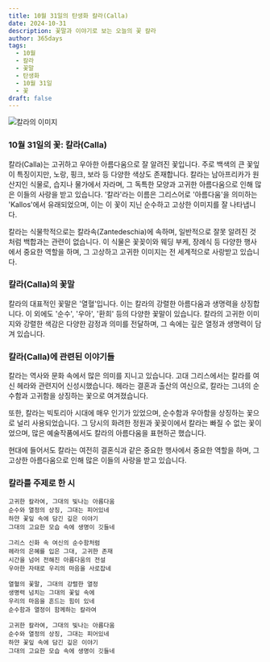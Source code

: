 ```yaml
---
title: 10월 31일의 탄생화 칼라(Calla)
date: 2024-10-31
description: 꽃말과 이야기로 보는 오늘의 꽃 칼라
author: 365days
tags:
  - 10월
  - 칼라
  - 꽃말
  - 탄생화
  - 10월 31일
  - 꽃
draft: false
---
```



![칼라의 이미지](https://cdn.pixabay.com/photo/2020/11/18/07/47/calla-lily-5754565_640.jpg#center)


### 10월 31일의 꽃: 칼라(Calla)

칼라(Calla)는 고귀하고 우아한 아름다움으로 잘 알려진 꽃입니다. 주로 백색의 큰 꽃잎이 특징이지만, 노랑, 핑크, 보라 등 다양한 색상도 존재합니다. 칼라는 남아프리카가 원산지인 식물로, 습지나 물가에서 자라며, 그 독특한 모양과 고귀한 아름다움으로 인해 많은 이들의 사랑을 받고 있습니다. '칼라'라는 이름은 그리스어로 '아름다움'을 의미하는 'Kallos'에서 유래되었으며, 이는 이 꽃이 지닌 순수하고 고상한 이미지를 잘 나타냅니다.

칼라는 식물학적으로는 칼라속(Zantedeschia)에 속하며, 일반적으로 잘못 알려진 것처럼 백합과는 관련이 없습니다. 이 식물은 꽃꽂이와 웨딩 부케, 장례식 등 다양한 행사에서 중요한 역할을 하며, 그 고상하고 고귀한 이미지는 전 세계적으로 사랑받고 있습니다.

### 칼라(Calla)의 꽃말

칼라의 대표적인 꽃말은 '열혈'입니다. 이는 칼라의 강렬한 아름다움과 생명력을 상징합니다. 이 외에도 '순수', '우아', '환희' 등의 다양한 꽃말이 있습니다. 칼라의 고귀한 이미지와 강렬한 색감은 다양한 감정과 의미를 전달하며, 그 속에는 깊은 열정과 생명력이 담겨 있습니다.

### 칼라(Calla)에 관련된 이야기들

칼라는 역사와 문화 속에서 많은 의미를 지니고 있습니다. 고대 그리스에서는 칼라를 여신 헤라와 관련지어 신성시했습니다. 헤라는 결혼과 출산의 여신으로, 칼라는 그녀의 순수함과 고귀함을 상징하는 꽃으로 여겨졌습니다.

또한, 칼라는 빅토리아 시대에 매우 인기가 있었으며, 순수함과 우아함을 상징하는 꽃으로 널리 사용되었습니다. 그 당시의 화려한 정원과 꽃꽂이에서 칼라는 빠질 수 없는 꽃이었으며, 많은 예술작품에서도 칼라의 아름다움을 표현하곤 했습니다.

현대에 들어서도 칼라는 여전히 결혼식과 같은 중요한 행사에서 중요한 역할을 하며, 그 고상한 아름다움으로 인해 많은 이들의 사랑을 받고 있습니다.

### 칼라를 주제로 한 시


	고귀한 칼라여, 그대의 빛나는 아름다움
	순수와 열정의 상징, 그대는 피어있네
	하얀 꽃잎 속에 담긴 깊은 이야기
	그대의 고요한 모습 속에 생명이 깃들네
	
	그리스 신화 속 여신의 순수함처럼
	헤라의 은혜를 입은 그대, 고귀한 존재
	시간을 넘어 전해진 아름다움의 전설
	우아한 자태로 우리의 마음을 사로잡네
	
	열혈의 꽃말, 그대의 강렬한 열정
	생명력 넘치는 그대의 꽃잎 속에
	우리의 마음을 흔드는 힘이 있네
	순수함과 열정이 함께하는 칼라여
	
	고귀한 칼라여, 그대의 빛나는 아름다움
	순수와 열정의 상징, 그대는 피어있네
	하얀 꽃잎 속에 담긴 깊은 이야기
	그대의 고요한 모습 속에 생명이 깃들네